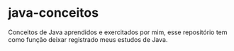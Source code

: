 # java-conceitos
Conceitos de Java aprendidos e exercitados por mim, esse repositório tem como função deixar registrado meus estudos de Java.
